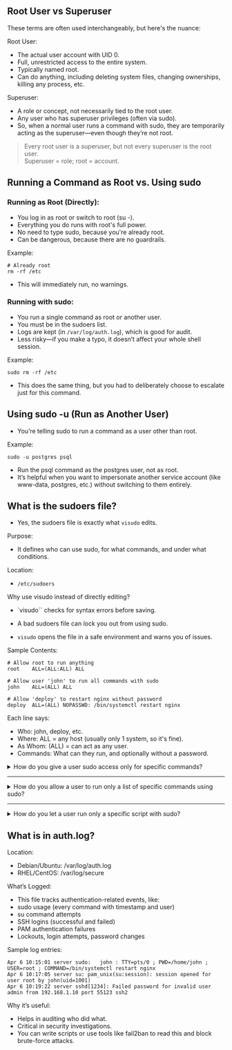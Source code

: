 
## Root User vs Superuser
These terms are often used interchangeably, but here's the nuance:

Root User:
- The actual user account with UID 0.
- Full, unrestricted access to the entire system.
- Typically named root.
- Can do anything, including deleting system files, changing ownerships, killing any process, etc.

Superuser:

- A role or concept, not necessarily tied to the root user.
- Any user who has superuser privileges (often via sudo).
- So, when a normal user runs a command with sudo, they are temporarily acting as the superuser—even though they’re not root.

> Every root user is a superuser, but not every superuser is the root user.
> </br>Superuser = role; root = account.

## Running a Command as Root vs. Using sudo
### Running as Root (Directly):
- You log in as root or switch to root (su -).
- Everything you do runs with root's full power.
- No need to type sudo, because you're already root.
- Can be dangerous, because there are no guardrails.

Example:
```
# Already root
rm -rf /etc
```
- This will immediately run, no warnings.

### Running with sudo:
- You run a single command as root or another user.
- You must be in the sudoers list.
- Logs are kept (in `/var/log/auth.log`), which is good for audit.
- Less risky—if you make a typo, it doesn’t affect your whole shell session.

Example:
```
sudo rm -rf /etc
```
- This does the same thing, but you had to deliberately choose to escalate just for this command.

## Using sudo -u (Run as Another User)
- You’re telling sudo to run a command as a user other than root.

Example:
```
sudo -u postgres psql
```
- Run the psql command as the postgres user, not as root.
- It’s helpful when you want to impersonate another service account (like www-data, postgres, etc.) without switching to them entirely.


## What is the sudoers file?
- Yes, the sudoers file is exactly what `visudo` edits.

Purpose:
- It defines who can use sudo, for what commands, and under what conditions.

Location:
- `/etc/sudoers`

Why use visudo instead of directly editing?
- `visudo`` checks for syntax errors before saving.

- A bad sudoers file can lock you out from using sudo.

- `visudo` opens the file in a safe environment and warns you of issues.

Sample Contents:
```
# Allow root to run anything
root    ALL=(ALL:ALL) ALL

# Allow user 'john' to run all commands with sudo
john    ALL=(ALL) ALL

# Allow 'deploy' to restart nginx without password
deploy  ALL=(ALL) NOPASSWD: /bin/systemctl restart nginx
```

Each line says:
- Who: john, deploy, etc.
- Where: ALL = any host (usually only 1 system, so it's fine).
- As Whom: (ALL) = can act as any user.
- Commands: What can they run, and optionally without a password.

<details>
<summary>How do you give a user sudo access only for specific commands?</summary>
Let’s say we want to let user devops restart Nginx, but nothing else—not full root access.

Step-by-Step Answer (Interview Style)
1. Open the sudoers file safely using visudo:
```
sudo visudo
```
2. Add a rule for the user:
```
devops ALL=(ALL) NOPASSWD: /bin/systemctl restart nginx
```
Explanation:
- devops – the username.
- ALL – can run from any host (normal for local systems).
- (ALL) – can run as any user (usually root).
- NOPASSWD: – doesn’t require password (optional).
- /bin/systemctl restart nginx – the only allowed command.

> Important Notes (For Interview):
> This restricts the user to exactly that command with exact arguments.
> For example, `systemctl stop nginx` or `systemctl restart apache2` will not work.

If the command has variables (like service names), you may need to be specific or use wildcards, but that can open risks.

Always use visudo to prevent misconfiguration.

How to test this:
Log in as devops and try:
```
sudo /bin/systemctl restart nginx   # Works
sudo /bin/systemctl stop nginx      # Fails
sudo su                             # Fails
```

> Bonus Tip (For Standout Points):
> You can also define command aliases and user groups for cleaner config:
```
Cmnd_Alias NGINX_CMDS = /bin/systemctl restart nginx
devops ALL=(ALL) NOPASSWD: NGINX_CMDS
```
</details>

---

<details>
<summary>How do you allow a user to run only a list of specific commands using sudo?</summary>

- Option 1: List commands directly
```
devuser ALL=(ALL) NOPASSWD: /usr/bin/systemctl restart nginx, /usr/bin/systemctl status nginx, /usr/bin/journalctl -u nginx
```
You just list each command, comma-separated.
This is fine for a short list.

- Option 2: Use a Cmnd_Alias (cleaner, preferred for many commands)

*Step 1*: Define the alias (near the top of sudoers):
```
Cmnd_Alias NGINX_TASKS = /usr/bin/systemctl restart nginx, /usr/bin/systemctl status nginx, /usr/bin/journalctl -u nginx
```
*Step 2*: Grant access:
```
devuser ALL=(ALL) NOPASSWD: NGINX_TASKS
```
This is much more readable, especially when multiple users are being configured.

**Bonus: Granular Control Over Arguments**
- sudoers doesn't just control the binary, it controls the full command line including arguments.

So this works:
```
/usr/bin/systemctl restart nginx
```
But this won't:
```
/usr/bin/systemctl restart apache2   # Not allowed
```
If you want to allow any argument to systemctl, you could do this (be careful):
```
Cmnd_Alias SYS_TASKS = /usr/bin/systemctl *
```
This is more flexible, but opens doors to misuse. Interviewers love it when you mention this trade-off.

**Pro Tip (Interview Gold)**:
Never allow unrestricted access like this unless necessary:
```
devuser ALL=(ALL) NOPASSWD: ALL
```
Because that’s just giving full root access. If you mention this danger in an interview, it shows maturity and awareness.
</details>

---
<details>
<summary>How do you let a user run only a specific script with sudo?</summary>
Scenario:
You have a script like this: `/opt/scripts/deploy.sh`

```
#!/bin/bash
echo "Deploying app..."
# Some privileged commands here
systemctl restart myapp
```
You want user deployer to run only this script via sudo—nothing else.

Step-by-Step Guide
1. Make sure the script has correct permissions:
```
sudo chown root:root /opt/scripts/deploy.sh
sudo chmod 700 /opt/scripts/deploy.sh
```
- Owned by root
- Only root can modify it
- This ensures the user can’t tamper with it

2. Open sudoers via visudo:
```
sudo visudo
```

3. Add a rule:
```
deployer ALL=(ALL) NOPASSWD: /opt/scripts/deploy.sh
```
Now user deployer can run:
```
sudo /opt/scripts/deploy.sh
```
And only that script.

Best Practices (Interview Points):
- Always make sure scripts are owned by root and not writable by the user.
- If the script internally calls privileged commands, they’ll run fine, because the whole script is being executed as root.
- This is safer than allowing general sudo access to tools like systemctl.

Bonus: What If Script Needs Arguments?
If your script needs arguments like:

```
sudo /opt/scripts/deploy.sh staging
```

Then in the sudoers file, you must allow that specific command:
```
deployer ALL=(ALL) NOPASSWD: /opt/scripts/deploy.sh staging
```
Or allow any argument (less safe):
```
deployer ALL=(ALL) NOPASSWD: /opt/scripts/deploy.sh *
```
</details>


## What is in auth.log?
Location:
- Debian/Ubuntu: /var/log/auth.log
- RHEL/CentOS: /var/log/secure

What’s Logged:
- This file tracks authentication-related events, like:
- sudo usage (every command with timestamp and user)
- su command attempts
- SSH logins (successful and failed)
- PAM authentication failures
- Lockouts, login attempts, password changes

Sample log entries:
```
Apr 6 10:15:01 server sudo:   john : TTY=pts/0 ; PWD=/home/john ; USER=root ; COMMAND=/bin/systemctl restart nginx
Apr 6 10:17:05 server su: pam_unix(su:session): session opened for user root by john(uid=1001)
Apr 6 10:19:22 server sshd[1234]: Failed password for invalid user admin from 192.168.1.10 port 55123 ssh2
```

Why it’s useful:
- Helps in auditing who did what.
- Critical in security investigations.
- You can write scripts or use tools like fail2ban to read this and block brute-force attacks.